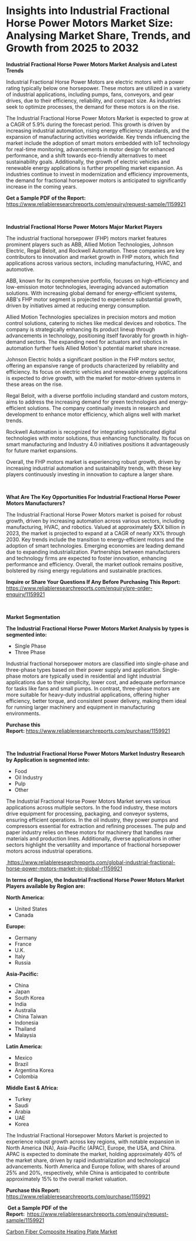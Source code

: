 <p><h1>Insights into Industrial Fractional Horse Power Motors Market Size: Analysing Market Share, Trends, and Growth from 2025 to 2032</h1></p><p><strong>Industrial Fractional Horse Power Motors Market Analysis and Latest Trends</strong></p>
<p><p>Industrial Fractional Horse Power Motors are electric motors with a power rating typically below one horsepower. These motors are utilized in a variety of industrial applications, including pumps, fans, conveyors, and gear drives, due to their efficiency, reliability, and compact size. As industries seek to optimize processes, the demand for these motors is on the rise.</p><p>The Industrial Fractional Horse Power Motors Market is expected to grow at a CAGR of 5.9% during the forecast period. This growth is driven by increasing industrial automation, rising energy efficiency standards, and the expansion of manufacturing activities worldwide. Key trends influencing the market include the adoption of smart motors embedded with IoT technology for real-time monitoring, advancements in motor design for enhanced performance, and a shift towards eco-friendly alternatives to meet sustainability goals. Additionally, the growth of electric vehicles and renewable energy applications is further propelling market expansion. As industries continue to invest in modernization and efficiency improvements, the demand for fractional horsepower motors is anticipated to significantly increase in the coming years.</p></p>
<p><strong>Get a Sample PDF of the Report:&nbsp;</strong> <a href="https://www.reliableresearchreports.com/enquiry/request-sample/1159921?utm_campaign=2186&utm_medium=2&utm_source=Github&utm_content=ia&utm_term=22032025&utm_id=industrial-fractional-horse-power-motors">https://www.reliableresearchreports.com/enquiry/request-sample/1159921</a></p>
<p>&nbsp;</p>
<p><strong>Industrial Fractional Horse Power Motors Major Market Players</strong></p>
<p><p>The industrial fractional horsepower (FHP) motors market features prominent players such as ABB, Allied Motion Technologies, Johnson Electric, Regal Beloit, and Rockwell Automation. These companies are key contributors to innovation and market growth in FHP motors, which find applications across various sectors, including manufacturing, HVAC, and automotive.</p><p>ABB, known for its comprehensive portfolio, focuses on high-efficiency and low-emission motor technologies, leveraging advanced automation solutions. With increasing global demand for energy-efficient systems, ABB's FHP motor segment is projected to experience substantial growth, driven by initiatives aimed at reducing energy consumption.</p><p>Allied Motion Technologies specializes in precision motors and motion control solutions, catering to niches like medical devices and robotics. The company is strategically enhancing its product lineup through advancements in technology, positioning itself favorably for growth in high-demand sectors. The expanding need for actuators and robotics in automation further fuels Allied Motion's potential market share increase.</p><p>Johnson Electric holds a significant position in the FHP motors sector, offering an expansive range of products characterized by reliability and efficiency. Its focus on electric vehicles and renewable energy applications is expected to drive growth, with the market for motor-driven systems in these areas on the rise.</p><p>Regal Beloit, with a diverse portfolio including standard and custom motors, aims to address the increasing demand for green technologies and energy-efficient solutions. The company continually invests in research and development to enhance motor efficiency, which aligns well with market trends.</p><p>Rockwell Automation is recognized for integrating sophisticated digital technologies with motor solutions, thus enhancing functionality. Its focus on smart manufacturing and Industry 4.0 initiatives positions it advantageously for future market expansions.</p><p>Overall, the FHP motors market is experiencing robust growth, driven by increasing industrial automation and sustainability trends, with these key players continuously investing in innovation to capture a larger share.</p></p>
<p>&nbsp;</p>
<p><strong>What Are The Key Opportunities For Industrial Fractional Horse Power Motors Manufacturers?</strong></p>
<p><p>The Industrial Fractional Horse Power Motors market is poised for robust growth, driven by increasing automation across various sectors, including manufacturing, HVAC, and robotics. Valued at approximately $XX billion in 2023, the market is projected to expand at a CAGR of nearly XX% through 2030. Key trends include the transition to energy-efficient motors and the adoption of smart technologies. Emerging economies are leading demand due to expanding industrialization. Partnerships between manufacturers and technology firms are expected to foster innovation, enhancing performance and efficiency. Overall, the market outlook remains positive, bolstered by rising energy regulations and sustainable practices.</p></p>
<p><strong>Inquire or Share Your Questions If Any Before Purchasing This Report:</strong> <a href="https://www.reliableresearchreports.com/enquiry/pre-order-enquiry/1159921?utm_campaign=2186&utm_medium=2&utm_source=Github&utm_content=ia&utm_term=22032025&utm_id=industrial-fractional-horse-power-motors">https://www.reliableresearchreports.com/enquiry/pre-order-enquiry/1159921</a></p>
<p>&nbsp;</p>
<p><strong>Market Segmentation</strong></p>
<p><strong>The Industrial Fractional Horse Power Motors Market Analysis by types is segmented into:</strong></p>
<p><ul><li>Single Phase</li><li>Three Phase</li></ul></p>
<p><p>Industrial fractional horsepower motors are classified into single-phase and three-phase types based on their power supply and application. Single-phase motors are typically used in residential and light industrial applications due to their simplicity, lower cost, and adequate performance for tasks like fans and small pumps. In contrast, three-phase motors are more suitable for heavy-duty industrial applications, offering higher efficiency, better torque, and consistent power delivery, making them ideal for running larger machinery and equipment in manufacturing environments.</p></p>
<p><strong>Purchase this Report:&nbsp;</strong><a href="https://www.reliableresearchreports.com/purchase/1159921?utm_campaign=2186&utm_medium=2&utm_source=Github&utm_content=ia&utm_term=22032025&utm_id=industrial-fractional-horse-power-motors">https://www.reliableresearchreports.com/purchase/1159921</a></p>
<p>&nbsp;</p>
<p><strong>The Industrial Fractional Horse Power Motors Market Industry Research by Application is segmented into:</strong></p>
<p><ul><li>Food</li><li>Oil Industry</li><li>Pulp</li><li>Other</li></ul></p>
<p><p>The Industrial Fractional Horse Power Motors Market serves various applications across multiple sectors. In the food industry, these motors drive equipment for processing, packaging, and conveyor systems, ensuring efficient operations. In the oil industry, they power pumps and compressors essential for extraction and refining processes. The pulp and paper industry relies on these motors for machinery that handles raw materials and production lines. Additionally, diverse applications in other sectors highlight the versatility and importance of fractional horsepower motors across industrial operations.</p></p>
<p><a href="https://www.reliableresearchreports.com/global-industrial-fractional-horse-power-motors-market-in-global-r1159921?utm_campaign=2186&utm_medium=2&utm_source=Github&utm_content=ia&utm_term=22032025&utm_id=industrial-fractional-horse-power-motors">&nbsp;https://www.reliableresearchreports.com/global-industrial-fractional-horse-power-motors-market-in-global-r1159921</a></p>
<p><strong>In terms of Region, the Industrial Fractional Horse Power Motors Market Players available by Region are:</strong></p>
<p>
    <p> <strong> North America: </strong>
        <ul>
            <li>United States</li>
            <li>Canada</li>
        </ul>
        </p> 
    <p> <strong> Europe: </strong>
        <ul>
            <li>Germany</li>
            <li>France</li>
            <li>U.K.</li>
            <li>Italy</li>
            <li>Russia</li>
        </ul>
        </p> 
    <p> <strong> Asia-Pacific: </strong>
        <ul>
            <li>China</li>
            <li>Japan</li>
            <li>South Korea</li>
            <li>India</li>
            <li>Australia</li>
            <li>China Taiwan</li>
            <li>Indonesia</li>
            <li>Thailand</li>
            <li>Malaysia</li>
        </ul>
        </p> 
    <p> <strong> Latin America: </strong>
        <ul>
            <li>Mexico</li>
            <li>Brazil</li>
            <li>Argentina Korea</li>
            <li>Colombia</li>
        </ul>
        </p> 
    <p> <strong> Middle East & Africa: </strong>
        <ul>
            <li>Turkey</li>
            <li>Saudi</li>
            <li>Arabia</li>
            <li>UAE</li>
            <li>Korea</li>
        </ul>
    </p>
    </p>
<p><p>The Industrial Fractional Horsepower Motors Market is projected to experience robust growth across key regions, with notable expansion in North America (NA), Asia-Pacific (APAC), Europe, the USA, and China. APAC is expected to dominate the market, holding approximately 40% of the market share, driven by rapid industrialization and technological advancements. North America and Europe follow, with shares of around 25% and 20%, respectively, while China is anticipated to contribute approximately 15% to the overall market valuation.</p></p>
<p><strong>Purchase this Report: </strong><a href="https://www.reliableresearchreports.com/purchase/1159921?utm_campaign=2186&utm_medium=2&utm_source=Github&utm_content=ia&utm_term=22032025&utm_id=industrial-fractional-horse-power-motors">https://www.reliableresearchreports.com/purchase/1159921</a></p>
<p>&nbsp;<strong>Get a Sample PDF of the Report:&nbsp;&nbsp;</strong><a href="https://www.reliableresearchreports.com/enquiry/request-sample/1159921?utm_campaign=2186&utm_medium=2&utm_source=Github&utm_content=ia&utm_term=22032025&utm_id=industrial-fractional-horse-power-motors">https://www.reliableresearchreports.com/enquiry/request-sample/1159921</a></p>
<p><strong></strong></p>
<p><p><a href="https://github.com/DixieGrimes/Market-Research-Report-List-2/blob/main/carbon-fiber-composite-heating-plate-market.md?utm_campaign=2186&utm_medium=2&utm_source=Github&utm_content=ia&utm_term=22032025&utm_id=industrial-fractional-horse-power-motors">Carbon Fiber Composite Heating Plate Market</a></p></p>